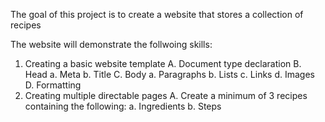 The goal of this project is to create a website that stores a collection of recipes

The website will demonstrate the follwoing skills:
1. Creating a basic website template
    A. Document type declaration
    B. Head
        a. Meta
        b. Title
    C. Body
        a. Paragraphs
        b. Lists
        c. Links
        d. Images
    D. Formatting
2. Creating multiple directable pages
    A. Create a minimum of 3 recipes containing the following:
        a. Ingredients
        b. Steps